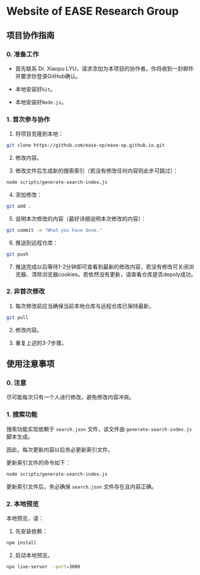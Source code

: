 # Website of EASE Research Group

## 项目协作指南

### 0. 准备工作

- 首先联系 Dr. Xiaopu LYU，请求添加为本项目的协作者。你将收到一封邮件并要求你登录GitHub确认。

- 本地安装好`Git`。

- 本地安装好`Node.js`。

### 1. 首次参与协作

1. 将项目克隆到本地：
```bash
git clone https://github.com/ease-xp/ease-xp.github.io.git
```

2. 修改内容。

3. 修改文件后生成新的搜索索引（若没有修改任何内容则此步可跳过）：
```bash
node scripts/generate-search-index.js
```

4. 添加修改：
```bash
git add .
```

5. 说明本次修改的内容（最好详细说明本次修改的内容）：
```bash
git commit -m "What you have done."
```

6. 推送到远程仓库：
```bash
git push
```

7. 推送完成以后等待1-2分钟即可查看到最新的修改内容，若没有修改可关闭浏览器、清除浏览器cookies。若依然没有更新，请查看仓库是否depoly成功。

### 2. 非首次修改

1. 每次修改前应当确保当前本地仓库与远程仓库已保持最新。
```bash
git pull
```

2. 修改内容。

3. 重复上述的3-7步骤。

## 使用注意事项

### 0. 注意

尽可能每次只有一个人进行修改。避免修改内容冲突。

### 1. 搜索功能

搜索功能实现依赖于 `search.json` 文件，该文件由 `generate-search-index.js` 脚本生成。

因此，每次更新内容以后务必更新索引文件。

更新索引文件的命令如下：

```bash
node scripts/generate-search-index.js
```

更新索引文件后，务必确保 `search.json` 文件存在且内容正确。

### 2. 本地预览

本地预览，请：

1. 先安装依赖：

```bash
npm install
```

2. 启动本地预览。

```bash
npx live-server --port=3000
```



